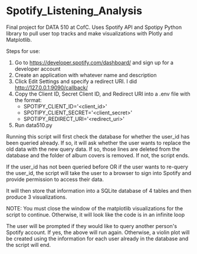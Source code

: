 # Spotify_Listening_Analysis
Final project for DATA 510 at CofC. Uses Spotify API and Spotipy Python library to pull user top tracks and make visualizations with Plotly and Matplotlib.

Steps for use:
1. Go to https://developer.spotify.com/dashboard/ and sign up for a developer account
2. Create an application with whatever name and description
3. Click Edit Settings and specify a redirect URI. I did http://127.0.0.1:9090/callback/
4. Copy the Client ID, Secret Client ID, and Redirect URI into a .env file with the format:
    + SPOTIPY_CLIENT_ID='<client_id>'
    + SPOTIPY_CLIENT_SECRET='<client_secret>'
    + SPOTIPY_REDIRECT_URI='<redirect_uri>'
5. Run data510.py

Running this script will first check the database for whether the user_id has been queried already. If so, it will ask whether the user wants to replace the old data with the new query data. If so, those lines are deleted from the database and the folder of album covers is removed. If not, the script ends.

If the user_id has not been queried before OR if the user wants to re-query the user_id, the script will take the user to a browser to sign into Spotify and provide permission to access their data.

It will then store that information into a SQLite database of 4 tables and then produce 3 visualizations. 

NOTE: You must close the window of the matplotlib visualizations for the script to continue. Otherwise, it will look like the code is in an infinite loop

The user will be prompted if they would like to query another person's Spotify account. If yes, the above will run again. Otherwise, a violin plot will be created using the information for each user already in the database and the script will end.
